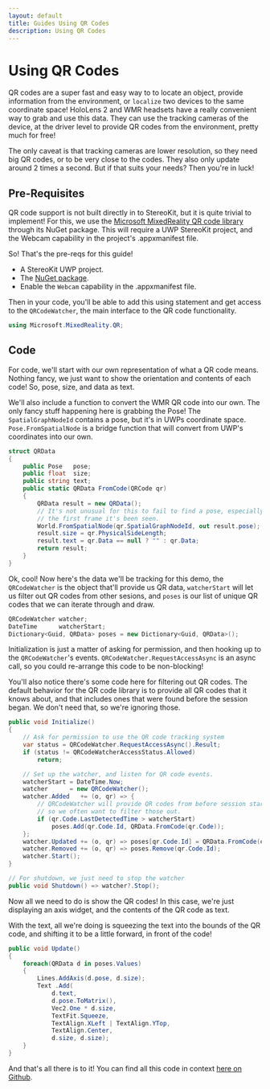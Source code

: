 ```yaml
---
layout: default
title: Guides Using QR Codes
description: Using QR Codes
---
```


# Using QR Codes

QR codes are a super fast and easy way to to locate an object,
provide information from the environment, or `localize` two
devices to the same coordinate space! HoloLens 2 and WMR headsets
have a really convenient way to grab and use this data. They can use
the tracking cameras of the device, at the driver level to provide
QR codes from the environment, pretty much for free!

The only caveat is that tracking cameras are lower resolution, so
they need big QR codes, or to be very close to the codes. They also
only update around 2 times a second. But if that suits your needs?
Then you're in luck!

## Pre-Requisites

QR code support is not built directly in to StereoKit, but
it is quite trivial to implement! For this, we use the
[Microsoft MixedReality QR code library](https://docs.microsoft.com/en-us/windows/mixed-reality/qr-code-tracking)
through its NuGet package. This will require a UWP StereoKit
project, and the Webcam capability in the project's
.appxmanifest file.

So! That's the pre-reqs for this guide!

 - A StereoKit UWP project.
 - The [NuGet package](https://www.nuget.org/Packages/Microsoft.MixedReality.QR).
 - Enable the `Webcam` capability in the .appxmanifest file.

Then in your code, you'll be able to add this using
statement and get access to the `QRCodeWatcher`, the main
interface to the QR code functionality.
```csharp
using Microsoft.MixedReality.QR;
```
## Code

For code, we'll start with our own representation of
what a QR code means. Nothing fancy, we just want to
show the orientation and contents of each code! So, pose,
size, and data as text.

We'll also include a function to convert the WMR QR code into
our own. The only fancy stuff happening here is grabbing the
Pose! The `SpatialGraphNodeId` contains a pose, but it's in
UWPs coordinate space. `Pose.FromSpatialNode` is a bridge
function that will convert from UWP's coordinates into our own.
```csharp
struct QRData
{ 
	public Pose   pose;
	public float  size;
	public string text;
	public static QRData FromCode(QRCode qr)
	{
		QRData result = new QRData();
		// It's not unusual for this to fail to find a pose, especially on
		// the first frame it's been seen.
		World.FromSpatialNode(qr.SpatialGraphNodeId, out result.pose);
		result.size = qr.PhysicalSideLength;
		result.text = qr.Data == null ? "" : qr.Data;
		return result;
	}
}
```
Ok, cool! Now here's the data we'll be tracking for this demo,
the `QRCodeWatcher` is the object that'll provide us QR data,
`watcherStart` will let us filter out QR codes from other sesions,
and `poses` is our list of unique QR codes that we can iterate through
and draw.
```csharp
QRCodeWatcher watcher;
DateTime      watcherStart;
Dictionary<Guid, QRData> poses = new Dictionary<Guid, QRData>();
```
Initialization is just a matter of asking for permission, and then
hooking up to the `QRCodeWatcher`'s events. `QRCodeWatcher.RequestAccessAsync`
is an async call, so you could re-arrange this code to be non-blocking!

You'll also notice there's some code here for filtering out QR codes.
The default behavior for the QR code library is to provide all QR
codes that it knows about, and that includes ones that were found
before the session began. We don't need that, so we're ignoring those.
```csharp
public void Initialize()
{
	// Ask for permission to use the QR code tracking system
	var status = QRCodeWatcher.RequestAccessAsync().Result;
	if (status != QRCodeWatcherAccessStatus.Allowed)
		return;

	// Set up the watcher, and listen for QR code events.
	watcherStart = DateTime.Now;
	watcher      = new QRCodeWatcher();
	watcher.Added   += (o, qr) => {
		// QRCodeWatcher will provide QR codes from before session start,
		// so we often want to filter those out.
		if (qr.Code.LastDetectedTime > watcherStart) 
			poses.Add(qr.Code.Id, QRData.FromCode(qr.Code)); 
	};
	watcher.Updated += (o, qr) => poses[qr.Code.Id] = QRData.FromCode(qr.Code);
	watcher.Removed += (o, qr) => poses.Remove(qr.Code.Id);
	watcher.Start();
}

// For shutdown, we just need to stop the watcher
public void Shutdown() => watcher?.Stop();

```
Now all we need to do is show the QR codes! In this case,
we're just displaying an axis widget, and the contents of
the QR code as text.

With the text, all we're doing is squeezing the text into
the bounds of the QR code, and shifting it to be a little
forward, in front of the code!
```csharp
public void Update()
{
	foreach(QRData d in poses.Values)
	{ 
		Lines.AddAxis(d.pose, d.size);
		Text .Add(
			d.text, 
			d.pose.ToMatrix(),
			Vec2.One * d.size,
			TextFit.Squeeze,
			TextAlign.XLeft | TextAlign.YTop,
			TextAlign.Center,
			d.size, d.size);
	}
}
```
And that's all there is to it! You can find all this code
in context [here on Github](https://github.com/maluoi/StereoKit/blob/master/Examples/StereoKitTest/Demos/DemoQRCode.cs).

